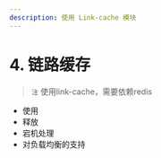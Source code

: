 ```yaml
---
description: 使用 Link-cache 模块
---
```


# 4. 链路缓存

> `注` 使用link-cache，需要依赖redis

* 使用
* 释放
* 宕机处理
* 对负载均衡的支持